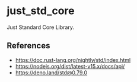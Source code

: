 # just_std_core

Just Standard Core Library.

## References

- <https://doc.rust-lang.org/nightly/std/index.html>
- <https://nodejs.org/dist/latest-v15.x/docs/api/>
- <https://deno.land/std@0.79.0>
